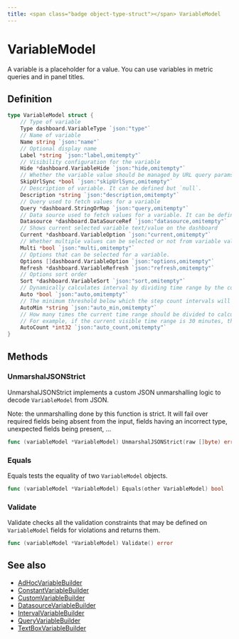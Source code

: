 ```yaml
---
title: <span class="badge object-type-struct"></span> VariableModel
---
```

# <span class="badge object-type-struct"></span> VariableModel

A variable is a placeholder for a value. You can use variables in metric queries and in panel titles.

## Definition

```go
type VariableModel struct {
    // Type of variable
    Type dashboard.VariableType `json:"type"`
    // Name of variable
    Name string `json:"name"`
    // Optional display name
    Label *string `json:"label,omitempty"`
    // Visibility configuration for the variable
    Hide *dashboard.VariableHide `json:"hide,omitempty"`
    // Whether the variable value should be managed by URL query params or not
    SkipUrlSync *bool `json:"skipUrlSync,omitempty"`
    // Description of variable. It can be defined but `null`.
    Description *string `json:"description,omitempty"`
    // Query used to fetch values for a variable
    Query *dashboard.StringOrMap `json:"query,omitempty"`
    // Data source used to fetch values for a variable. It can be defined but `null`.
    Datasource *dashboard.DataSourceRef `json:"datasource,omitempty"`
    // Shows current selected variable text/value on the dashboard
    Current *dashboard.VariableOption `json:"current,omitempty"`
    // Whether multiple values can be selected or not from variable value list
    Multi *bool `json:"multi,omitempty"`
    // Options that can be selected for a variable.
    Options []dashboard.VariableOption `json:"options,omitempty"`
    Refresh *dashboard.VariableRefresh `json:"refresh,omitempty"`
    // Options sort order
    Sort *dashboard.VariableSort `json:"sort,omitempty"`
    // Dynamically calculates interval by dividing time range by the count specified.
    Auto *bool `json:"auto,omitempty"`
    // The minimum threshold below which the step count intervals will not divide the time.
    AutoMin *string `json:"auto_min,omitempty"`
    // How many times the current time range should be divided to calculate the value, similar to the Max data points query option.
    // For example, if the current visible time range is 30 minutes, then the auto interval groups the data into 30 one-minute increments.
    AutoCount *int32 `json:"auto_count,omitempty"`
}
```
## Methods

### <span class="badge object-method"></span> UnmarshalJSONStrict

UnmarshalJSONStrict implements a custom JSON unmarshalling logic to decode `VariableModel` from JSON.

Note: the unmarshalling done by this function is strict. It will fail over required fields being absent from the input, fields having an incorrect type, unexpected fields being present, …

```go
func (variableModel *VariableModel) UnmarshalJSONStrict(raw []byte) error
```

### <span class="badge object-method"></span> Equals

Equals tests the equality of two `VariableModel` objects.

```go
func (variableModel *VariableModel) Equals(other VariableModel) bool
```

### <span class="badge object-method"></span> Validate

Validate checks all the validation constraints that may be defined on `VariableModel` fields for violations and returns them.

```go
func (variableModel *VariableModel) Validate() error
```

## See also

 * <span class="badge builder"></span> [AdHocVariableBuilder](./builder-AdHocVariableBuilder.md)
 * <span class="badge builder"></span> [ConstantVariableBuilder](./builder-ConstantVariableBuilder.md)
 * <span class="badge builder"></span> [CustomVariableBuilder](./builder-CustomVariableBuilder.md)
 * <span class="badge builder"></span> [DatasourceVariableBuilder](./builder-DatasourceVariableBuilder.md)
 * <span class="badge builder"></span> [IntervalVariableBuilder](./builder-IntervalVariableBuilder.md)
 * <span class="badge builder"></span> [QueryVariableBuilder](./builder-QueryVariableBuilder.md)
 * <span class="badge builder"></span> [TextBoxVariableBuilder](./builder-TextBoxVariableBuilder.md)
